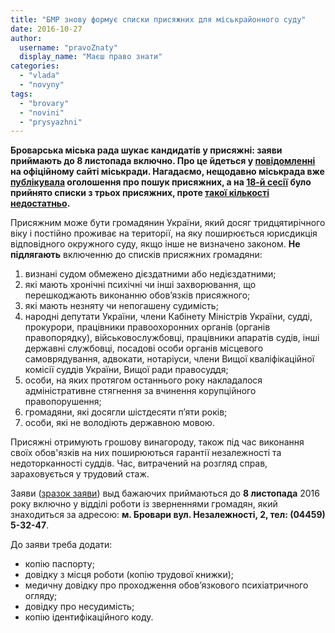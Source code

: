 ```yaml
---
title: "БМР знову формує списки присяжних для міськрайонного суду"
date: 2016-10-27
author: 
  username: "pravoZnaty"
  display_name: "Маєш право знати"
categories: 
  - "vlada"
  - "novyny"
tags: 
  - "brovary"
  - "novini"
  - "prysyazhni"
---
```


**Броварська міська рада шукає кандидатів у присяжні: заяви приймають до 8 листопада включно. Про це йдеться у [повідомленні](http://brovary-rada.gov.ua/news/14432.html) на офіційному сайті міськради. Нагадаємо, нещодавно міськрада вже [публікувала](https://mpz.brovary.org/6-veresnya-v-brovarah-shukatymut-kandydativ-u-prysyazhni-dlya-miskrajsudu/) оголошення про пошук присяжних, а на [18-й сесії](https://mpz.brovary.org/18-ta-sesiya-brovarskoyi-miskoyi-rady-rishennya-pryjmaye-sformovana-bilshist-hto-proty/) було прийнято списки з трьох присяжних, проте [такої кількості недостатньо](https://mpz.brovary.org/u-brovarah-ne-vystachaye-prysyazhnyh-sudyty-kryminalni-spravy/).**

Присяжним може бути громадянин України, який досяг тридцятирічного віку і постійно проживає на території, на яку поширюється юрисдикція відповідного окружного суду, якщо інше не визначено законом. **Не підлягають** включенню до списків присяжних громадяни:

1. визнані судом обмежено дієздатними або недієздатними;
2. які мають хронічні психічні чи інші захворювання, що перешкоджають виконанню обов’язків присяжного;
3. які мають незняту чи непогашену судимість;
4. народні депутати України, члени Кабінету Міністрів України, судді, прокурори, працівники правоохоронних органів (органів правопорядку), військовослужбовці, працівники апаратів судів, інші державні службовці, посадові особи органів місцевого самоврядування, адвокати, нотаріуси, члени Вищої кваліфікаційної комісії суддів України, Вищої ради правосуддя;
5. особи, на яких протягом останнього року накладалося адміністративне стягнення за вчинення корупційного правопорушення;
6. громадяни, які досягли шістдесяти п’яти років;
7. особи, які не володіють державною мовою.

Присяжні отримують грошову винагороду, також під час виконання своїх обов'язків на них поширюються гарантії незалежності та недоторканності суддів. Час, витрачений на розгляд справ, зараховується у трудовий стаж.

Заяви ([зразок заяви](https://onedrive.live.com/view.aspx?resid=76CC13A1B9E773BD!963&ithint=file%2cdocx&app=Word&authkey=!AHvNC3Yh9b-3gHU)) выд бажаючих приймаються до **8 листопада** 2016 року включно у відділі роботи із зверненнями громадян, який знаходиться за адресою: **м. Бровари вул. Незалежності, 2, тел: (04459) 5-32-47**.

До заяви треба додати:

- копію паспорту;
- довідку з місця роботи (копію трудової книжки);
- медичну довідку про проходження обов’язкового психіатричного огляду;
- довідку про несудимість;
- копію ідентифікаційного коду.
